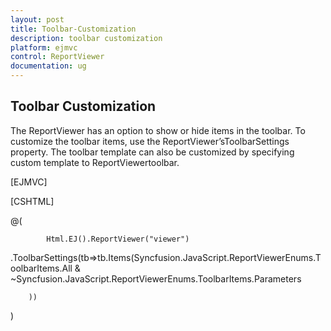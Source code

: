 ```yaml
---
layout: post
title: Toolbar-Customization
description: toolbar customization
platform: ejmvc
control: ReportViewer
documentation: ug
---
```


## Toolbar Customization

The ReportViewer has an option to show or hide items in the toolbar. To customize the toolbar items, use the ReportViewer’sToolbarSettings property. The toolbar template can also be customized by specifying custom template to ReportViewertoolbar.



[EJMVC]

[CSHTML]

@(

            Html.EJ().ReportViewer("viewer")

.ToolbarSettings(tb=>tb.Items(Syncfusion.JavaScript.ReportViewerEnums.ToolbarItems.All & ~Syncfusion.JavaScript.ReportViewerEnums.ToolbarItems.Parameters

        ))

)





